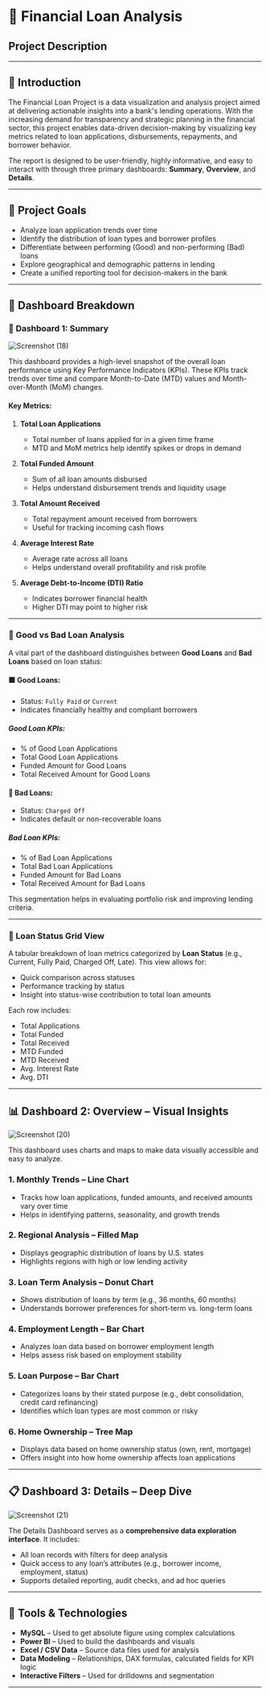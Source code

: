 # 🏦 Financial Loan Analysis  
## Project Description
---
## 📘 Introduction

The Financial Loan Project is a data visualization and analysis project aimed at delivering actionable insights into a bank's lending operations. With the increasing demand for transparency and strategic planning in the financial sector, this project enables data-driven decision-making by visualizing key metrics related to loan applications, disbursements, repayments, and borrower behavior.

The report is designed to be user-friendly, highly informative, and easy to interact with through three primary dashboards: **Summary**, **Overview**, and **Details**.

---

## 🎯 Project Goals

- Analyze loan application trends over time
- Identify the distribution of loan types and borrower profiles
- Differentiate between performing (Good) and non-performing (Bad) loans
- Explore geographical and demographic patterns in lending
- Create a unified reporting tool for decision-makers in the bank

---

## 🧩 Dashboard Breakdown

### 🔹 Dashboard 1: Summary

![Screenshot (18)](https://github.com/user-attachments/assets/66ff237f-801d-4b63-996e-12488f8f054c)


This dashboard provides a high-level snapshot of the overall loan performance using Key Performance Indicators (KPIs). These KPIs track trends over time and compare Month-to-Date (MTD) values and Month-over-Month (MoM) changes. 

#### Key Metrics:

1. **Total Loan Applications**  
   - Total number of loans applied for in a given time frame
   - MTD and MoM metrics help identify spikes or drops in demand

2. **Total Funded Amount**  
   - Sum of all loan amounts disbursed
   - Helps understand disbursement trends and liquidity usage

3. **Total Amount Received**  
   - Total repayment amount received from borrowers
   - Useful for tracking incoming cash flows

4. **Average Interest Rate**  
   - Average rate across all loans
   - Helps understand overall profitability and risk profile

5. **Average Debt-to-Income (DTI) Ratio**  
   - Indicates borrower financial health
   - Higher DTI may point to higher risk

---

### 🔹 Good vs Bad Loan Analysis

A vital part of the dashboard distinguishes between **Good Loans** and **Bad Loans** based on loan status:

#### 🟩 Good Loans:
- Status: `Fully Paid` or `Current`
- Indicates financially healthy and compliant borrowers

##### Good Loan KPIs:
- % of Good Loan Applications
- Total Good Loan Applications
- Funded Amount for Good Loans
- Total Received Amount for Good Loans

#### 🔺 Bad Loans:
- Status: `Charged Off`
- Indicates default or non-recoverable loans

##### Bad Loan KPIs:
- % of Bad Loan Applications
- Total Bad Loan Applications
- Funded Amount for Bad Loans
- Total Received Amount for Bad Loans

This segmentation helps in evaluating portfolio risk and improving lending criteria.

---

### 🔹 Loan Status Grid View

A tabular breakdown of loan metrics categorized by **Loan Status** (e.g., Current, Fully Paid, Charged Off, Late). This view allows for:
- Quick comparison across statuses
- Performance tracking by status
- Insight into status-wise contribution to total loan amounts

Each row includes:
- Total Applications  
- Total Funded  
- Total Received  
- MTD Funded  
- MTD Received  
- Avg. Interest Rate  
- Avg. DTI  

---

## 📊 Dashboard 2: Overview – Visual Insights

![Screenshot (20)](https://github.com/user-attachments/assets/ce59735b-75bb-47e1-bc7e-35fb64843253)


This dashboard uses charts and maps to make data visually accessible and easy to analyze.

### 1. **Monthly Trends – Line Chart**
- Tracks how loan applications, funded amounts, and received amounts vary over time
- Helps in identifying patterns, seasonality, and growth trends

### 2. **Regional Analysis – Filled Map**
- Displays geographic distribution of loans by U.S. states
- Highlights regions with high or low lending activity

### 3. **Loan Term Analysis – Donut Chart**
- Shows distribution of loans by term (e.g., 36 months, 60 months)
- Understands borrower preferences for short-term vs. long-term loans

### 4. **Employment Length – Bar Chart**
- Analyzes loan data based on borrower employment length
- Helps assess risk based on employment stability

### 5. **Loan Purpose – Bar Chart**
- Categorizes loans by their stated purpose (e.g., debt consolidation, credit card refinancing)
- Identifies which loan types are most common or risky

### 6. **Home Ownership – Tree Map**
- Displays data based on home ownership status (own, rent, mortgage)
- Offers insight into how home ownership affects loan applications

---

## 📋 Dashboard 3: Details – Deep Dive

![Screenshot (21)](https://github.com/user-attachments/assets/90c300f9-4d37-4c2e-b56d-af877e55ec5b)


The Details Dashboard serves as a **comprehensive data exploration interface**. It includes:
- All loan records with filters for deep analysis
- Quick access to any loan’s attributes (e.g., borrower income, employment, status)
- Supports detailed reporting, audit checks, and ad hoc queries

---

## 🔧 Tools & Technologies

- **MySQL** – Used to get absolute figure using complex calculations
- **Power BI** – Used to build the dashboards and visuals
- **Excel / CSV Data** – Source data files used for analysis
- **Data Modeling** – Relationships, DAX formulas, calculated fields for KPI logic
- **Interactive Filters** – Used for drilldowns and segmentation

---
